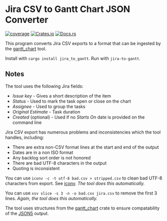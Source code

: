 # Jira CSV to Gantt Chart JSON Converter

[![coverage](https://shields.io/endpoint?url=https://raw.githubusercontent.com/jlyonsmith/jira_to_gantt/main/coverage.json)](https://github.com/jlyonsmith/jira_to_gantt/blob/main/coverage.json)
[![Crates.io](https://img.shields.io/crates/v/jira_to_gantt.svg)](https://crates.io/crates/jira_to_gantt)
[![Docs.rs](https://docs.rs/jira_to_gantt/badge.svg)](https://docs.rs/jira_to_gantt)

This program converts Jira CSV exports to a format that can be ingested by the [gantt_chart](https://crates.io/crates/gantt_chart) tool.

Install with `cargo install jira_to_gantt`.  Run with `jira-to-gantt`.

## Notes

The tool uses the following Jira fields:

- *Issue key* - Gives a short description of the item
- *Status* - Used to mark the task open or close on the chart
- *Assignee* - Used to group the tasks
- *Original Estimate* - Task duration
- *Created* (optional) - Used if no *Starts On* date is provided on the command line

Jira CSV export has numerous problems and inconsistencies which the tool handles, including:

- There are extra non-CSV format lines at the start and end of the output
- Dates are in a non ISO format
- Any backlog sort order is not honored
- There are bad UTF-8 characters in the output
- Quoting is inconsistent

You can use `iconv -c -t utf-8 bad.csv > stripped.csv` to clean bad UTF-8 characters from export. See [iconv](https://www.shellhacks.com/linux-check-change-file-encoding/). *The tool  does this automatically.*

You can use `xsv slice -s 3 -n -o bad.csv jira.csv` to remove the first 3 lines. *Again, the tool does this automatically.*

The tool uses structures from the [gantt_chart](https://crates.io/crates/gantt_chart) crate to ensure compatability of the [JSON5](http://json5.org) output.
